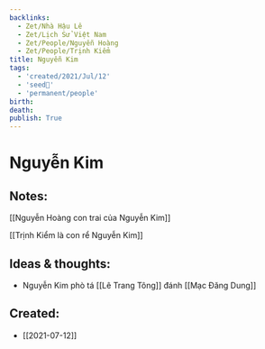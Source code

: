 ```yaml
---
backlinks:
  - Zet/Nhà Hậu Lê
  - Zet/Lịch Sử Việt Nam
  - Zet/People/Nguyễn Hoàng
  - Zet/People/Trịnh Kiểm
title: Nguyễn Kim
tags:
  - 'created/2021/Jul/12'
  - 'seed🥜'
  - 'permanent/people'
birth: 
death: 
publish: True
---
```

# Nguyễn Kim

## Notes:

[[Nguyễn Hoàng con trai của Nguyễn Kim]]

[[Trịnh Kiểm là con rể Nguyễn Kim]]

## Ideas & thoughts:
- Nguyễn Kim phò tá [[Lê Trang Tông]] đánh [[Mạc Đăng Dung]]

## Created:
- [[2021-07-12]]
